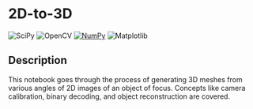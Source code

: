 # 2D-to-3D
![SciPy](https://img.shields.io/badge/SciPy-%230C55A5.svg?style=for-the-badge&logo=scipy&logoColor=%white)
![OpenCV](https://img.shields.io/badge/opencv-%23white.svg?style=for-the-badge&logo=opencv&logoColor=white)
[![NumPy](https://img.shields.io/badge/numpy-%23013243.svg?style=for-the-badge&logo=numpy&logoColor=white)](https://numpy.org/)
![Matplotlib](https://img.shields.io/badge/Matplotlib-%23ffffff.svg?style=for-the-badge&logo=Matplotlib&logoColor=black)

## Description
This notebook goes through the process of generating 3D meshes from various angles of 2D images of an object of focus. Concepts like camera calibration, binary decoding, and object reconstruction are covered.
